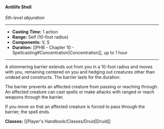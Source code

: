 #### Antilife Shell
*5th-level abjuration*
___
- **Casting Time:** 1 action
- **Range:** Self (10-foot radius)
- **Components:** V, S
- **Duration:** [[PHB - Chapter 10 - Spellcasting#Concentration|Concentration]], up to 1 hour
---
A shimmering barrier extends out from you in a 10-foot radius and moves with you, remaining centered on you and hedging out creatures other than undead and constructs. The barrier lasts for the duration.

The barrier prevents an affected creature from passing or reaching through. An affected creature can cast spells or make attacks with ranged or reach weapons through the barrier.

If you move so that an affected creature is forced to pass through the barrier, the spell ends.

**Classes:** [[Player's Handbook/Classes/Druid|Druid]]